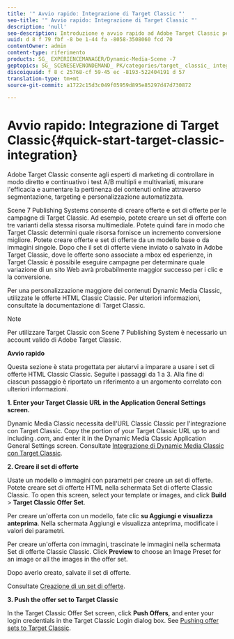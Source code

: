 ```yaml
---
title: '" Avvio rapido: Integrazione di Target Classic "'
seo-title: '" Avvio rapido: Integrazione di Target Classic "'
description: 'null'
seo-description: Introduzione e avvio rapido ad Adobe Target Classic per imparare a usare le tecniche di integrazione di Target Classic.
uuid: d 8 f 79 fbf -8 be 1-44 fa -8058-3508060 fcd 70
contentOwner: admin
content-type: riferimento
products: SG_ EXPERIENCEMANAGER/Dynamic-Media-Scene -7
geptopics: SG_ SCENESEVENONDEMAND_ PK/categories/target_ classic_ integration
discoiquuid: f 8 c 25768-cf 59-45 ec -8193-522404191 d 57
translation-type: tm+mt
source-git-commit: a1722c15d3c049f05959d895e85297d47d730872

---
```



# Avvio rapido: Integrazione di Target Classic{#quick-start-target-classic-integration}

Adobe Target Classic consente agli esperti di marketing di controllare in modo diretto e continuativo i test A/B multipli e multivariati, misurare l'efficacia e aumentare la pertinenza dei contenuti online attraverso segmentazione, targeting e personalizzazione automatizzata.

Scene 7 Publishing Systems consente di creare offerte e set di offerte per le campagne di Target Classic. Ad esempio, potete creare un set di offerte con tre varianti della stessa risorsa multimediale. Potete quindi fare in modo che Target Classic determini quale risorsa fornisce un incremento conversione migliore. Potete creare offerte e set di offerte da un modello base o da immagini singole. Dopo che il set di offerte viene inviato o salvato in Adobe Target Classic, dove le offerte sono associate a mbox ed esperienze, in Target Classic è possibile eseguire campagne per determinare quale variazione di un sito Web avrà probabilmente maggior successo per i clic e la conversione.

Per una personalizzazione maggiore dei contenuti Dynamic Media Classic, utilizzate le offerte HTML Classic Classic. Per ulteriori informazioni, consultate la documentazione di Target Classic.

>[!NOTE]
>
>Per utilizzare Target Classic con Scene 7 Publishing System è necessario un account valido di Adobe Target Classic.

**Avvio rapido**

Questa sezione è stata progettata per aiutarvi a imparare a usare i set di offerte HTML Classic Classic. Seguite i passaggi da 1 a 3. Alla fine di ciascun passaggio è riportato un riferimento a un argomento correlato con ulteriori informazioni.

**1. Enter your Target Classic URL in the Application General Settings screen.**

Dynamic Media Classic necessita dell'URL Classic Classic per l'integrazione con Target Classic. Copy the portion of your Target Classic URL up to and including *.com*, and enter it in the Dynamic Media Classic Application General Settings screen. Consultate [Integrazione di Dynamic Media Classic con Target Classic](integrating-scene7-target-classic.md#integrating_scene7_with_target_classic).

**2. Creare il set di offerte**

Usate un modello o immagini con parametri per creare un set di offerte. Potete creare set di offerte HTML nella schermata Set di offerte Classic Classic. To open this screen, select your template or images, and click **Build** &gt; **Target Classic Offer Set**.

Per creare un'offerta con un modello, fate clic **su Aggiungi e visualizza anteprima**. Nella schermata Aggiungi e visualizza anteprima, modificate i valori dei parametri.

Per creare un'offerta con immagini, trascinate le immagini nella schermata Set di offerte Classic Classic. Click **Preview** to choose an Image Preset for an image or all the images in the offer set.

Dopo averlo creato, salvate il set di offerte.

Consultate [Creazione di un set di offerte](creating-offer-set.md#creating_an_offer_set).

**3. Push the offer set to Target Classic**

In the Target Classic Offer Set screen, click **Push Offers**, and enter your login credentials in the Target Classic Login dialog box. See [Pushing offer sets to Target Classic](pushing-offer-sets-target-classic.md#pushing_offer_sets_to_target_classic).
